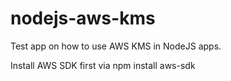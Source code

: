 # nodejs-aws-kms
Test app on how to use AWS KMS in NodeJS apps.

Install AWS SDK first via npm install aws-sdk
